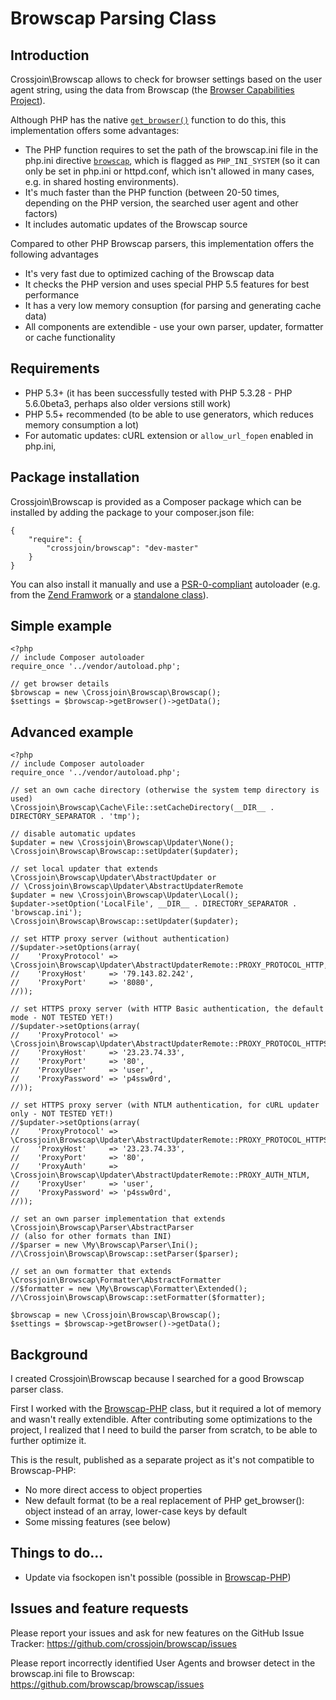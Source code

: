 Browscap Parsing Class
==============

Introduction
--------------

Crossjoin\Browscap allows to check for browser settings based on the user agent string, using the data from Browscap 
(the [Browser Capabilities Project](browscap.org)). 

Although PHP has the native [`get_browser()`](http://php.net/get_browser) function to do this, this implementation offers some advantages:

- The PHP function requires to set the path of the browscap.ini file in the php.ini directive [`browscap`](http://www.php.net/manual/en/misc.configuration.php#ini.browscap), which is flagged as `PHP_INI_SYSTEM` (so it can only be set in php.ini or httpd.conf, which isn't allowed in many cases, e.g. in shared hosting environments).
- It's much faster than the PHP function (between 20-50 times, depending on the PHP version, the searched user agent and other factors)
- It includes automatic updates of the Browscap source

Compared to other PHP Browscap parsers, this implementation offers the following advantages
- It's very fast due to optimized caching of the Browscap data
- It checks the PHP version and uses special PHP 5.5 features for best performance
- It has a very low memory consuption (for parsing and generating cache data)
- All components are extendible - use your own parser, updater, formatter or cache functionality


Requirements
--------------
- PHP 5.3+ (it has been successfully tested with PHP 5.3.28 - PHP 5.6.0beta3, perhaps also older versions still work)
- PHP 5.5+ recommended (to be able to use generators, which reduces memory consumption a lot)
- For automatic updates: cURL extension or `allow_url_fopen` enabled in php.ini, 


Package installation
--------------
Crossjoin\Browscap is provided as a Composer package which can be installed by adding the package to your composer.json file:
```
{
    "require": {
        "crossjoin/browscap": "dev-master"
    }
}
```

You can also install it manually and use a [PSR-0-compliant](http://www.php-fig.org/psr/psr-0/) autoloader (e.g. from the [Zend Framwork](http://framework.zend.com/manual/2.3/en/modules/zend.loader.standard-autoloader.html) or a [standalone class](https://gist.github.com/lisachenko/1335891)).


Simple example
--------------
```
<?php
// include Composer autoloader
require_once '../vendor/autoload.php';

// get browser details
$browscap = new \Crossjoin\Browscap\Browscap();
$settings = $browscap->getBrowser()->getData();
```


Advanced example
--------------
```
<?php
// include Composer autoloader
require_once '../vendor/autoload.php';

// set an own cache directory (otherwise the system temp directory is used)
\Crossjoin\Browscap\Cache\File::setCacheDirectory(__DIR__ . DIRECTORY_SEPARATOR . 'tmp');

// disable automatic updates
$updater = new \Crossjoin\Browscap\Updater\None();
\Crossjoin\Browscap\Browscap::setUpdater($updater);

// set local updater that extends \Crossjoin\Browscap\Updater\AbstractUpdater or 
// \Crossjoin\Browscap\Updater\AbstractUpdaterRemote
$updater = new \Crossjoin\Browscap\Updater\Local();
$updater->setOption('LocalFile', __DIR__ . DIRECTORY_SEPARATOR . 'browscap.ini');
\Crossjoin\Browscap\Browscap::setUpdater($updater);

// set HTTP proxy server (without authentication)
//$updater->setOptions(array(
//    'ProxyProtocol' => \Crossjoin\Browscap\Updater\AbstractUpdaterRemote::PROXY_PROTOCOL_HTTP,
//    'ProxyHost'     => '79.143.82.242',
//    'ProxyPort'     => '8080',
//));

// set HTTPS proxy server (with HTTP Basic authentication, the default mode - NOT TESTED YET!)
//$updater->setOptions(array(
//    'ProxyProtocol' => \Crossjoin\Browscap\Updater\AbstractUpdaterRemote::PROXY_PROTOCOL_HTTPS,
//    'ProxyHost'     => '23.23.74.33',
//    'ProxyPort'     => '80',
//    'ProxyUser'     => 'user',
//    'ProxyPassword' => 'p4ssw0rd',
//));

// set HTTPS proxy server (with NTLM authentication, for cURL updater only - NOT TESTED YET!)
//$updater->setOptions(array(
//    'ProxyProtocol' => \Crossjoin\Browscap\Updater\AbstractUpdaterRemote::PROXY_PROTOCOL_HTTPS,
//    'ProxyHost'     => '23.23.74.33',
//    'ProxyPort'     => '80',
//    'ProxyAuth'     => \Crossjoin\Browscap\Updater\AbstractUpdaterRemote::PROXY_AUTH_NTLM,
//    'ProxyUser'     => 'user',
//    'ProxyPassword' => 'p4ssw0rd',
//));

// set an own parser implementation that extends \Crossjoin\Browscap\Parser\AbstractParser 
// (also for other formats than INI)
//$parser = new \My\Browscap\Parser\Ini();
//\Crossjoin\Browscap\Browscap::setParser($parser);

// set an own formatter that extends \Crossjoin\Browscap\Formatter\AbstractFormatter
//$formatter = new \My\Browscap\Formatter\Extended();
//\Crossjoin\Browscap\Browscap::setFormatter($formatter);

$browscap = new \Crossjoin\Browscap\Browscap();
$settings = $browscap->getBrowser()->getData();
```


Background
--------------

I created Crossjoin\Browscap because I searched for a good Browscap parser class. 

First I worked with the [Browscap-PHP](https://github.com/browscap/browscap-php) class, but it required a lot of memory and wasn't really extendible. After contributing some optimizations to the project, I realized that I need to build the parser from scratch, to be able to further optimize it.

This is the result, published as a separate project as it's not compatible to Browscap-PHP:
- No more direct access to object properties
- New default format (to be a real replacement of PHP get_browser(): object instead of an array, lower-case keys by default
- Some missing features (see below)


Things to do...
--------------
- Update via fsockopen isn't possible (possible in [Browscap-PHP](https://github.com/browscap/browscap-php))


Issues and feature requests
---------------------------

Please report your issues and ask for new features on the GitHub Issue Tracker: 
https://github.com/crossjoin/browscap/issues

Please report incorrectly identified User Agents and browser detect in the browscap.ini file to Browscap: 
https://github.com/browscap/browscap/issues